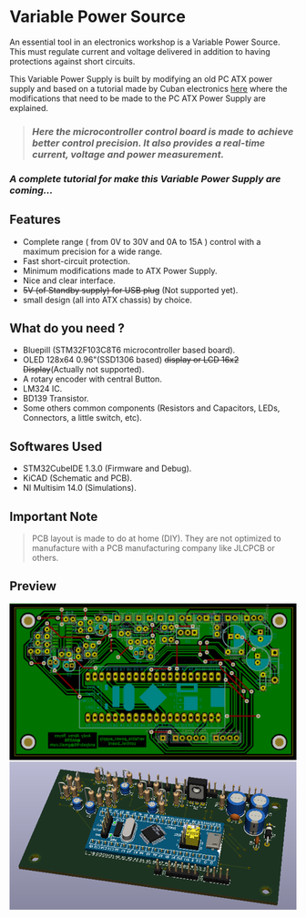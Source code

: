 # Variable Power Source

An essential tool in an electronics workshop is a Variable Power Source. This must regulate current and voltage delivered in addition to having protections against short circuits.

This Variable Power Supply is built by modifying an old PC ATX power supply and based on a tutorial made by Cuban electronics [here](http://cubaelectronica.blogspot.com/2017/06/hacer-fuente-atx-pc-variable-desde-1-28.html) where the modifications that need to be made to the PC ATX Power Supply are explained.

>### _**Here the microcontroller control board is made to achieve better control precision. It also provides a real-time current, voltage and power measurement.**_

### _**A complete tutorial for make this Variable Power Supply are coming...**_

## Features

* Complete range ( from 0V to 30V and 0A to 15A ) control with a maximum precision for a wide range.
* Fast short-circuit protection.
* Minimum modifications made to ATX Power Supply.
* Nice and clear interface.
* ~~5V (of Standby supply) for USB plug~~ (Not supported yet).
* small design (all into ATX chassis) by choice.

## What do you need ?

* Bluepill (STM32F103C8T6 microcontroller based board).
* OLED 128x64 0.96"(SSD1306 based)  ~~display or LCD 16x2 Display~~(Actually not supported).
* A rotary encoder with central Button.
* LM324 IC.
* BD139 Transistor.
* Some others common components (Resistors and Capacitors, LEDs, Connectors, a little switch, etc).

## Softwares Used

* STM32CubeIDE 1.3.0 (Firmware and Debug).
* KiCAD (Schematic and PCB).
* NI Multisim 14.0 (Simulations).


## **Important Note**

>PCB layout is made to do at home (DIY). They are not optimized to manufacture with a PCB manufacturing company like JLCPCB or others.

## Preview

![PCB](Schematic_and_PCB/pcb_preview.png)
![PCB](Schematic_and_PCB/3d_preview.png)


